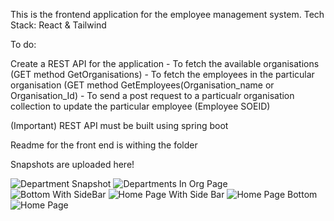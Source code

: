 This is the frontend application for the employee management system.
Tech Stack: React & Tailwind

To do:

Create a REST API for the application 
    - To fetch the available organisations (GET method GetOrganisations)
    - To fetch the employees in the particular organisation (GET method GetEmployees(Organisation_name or Organisation_Id)
    - To send a post request to a particualr organisation collection to update the particular employee (Employee SOEID)

(Important) REST API must be built using spring boot

Readme for the front end is withing the folder

Snapshots are uploaded here!

![Department Snapshot](https://github.com/Ilanchz/Employee-Management-Frontend/assets/85609237/58fe6691-bd2a-4d5e-99df-926b59a5d438)
![Departments In Org Page](https://github.com/Ilanchz/Employee-Management-Frontend/assets/85609237/bc56da80-4c4d-4009-acbe-54cb5e6e8581)
![Bottom With SideBar](https://github.com/Ilanchz/Employee-Management-Frontend/assets/85609237/1da8f70a-82a7-4a29-addb-94ccf63e3ecd)
![Home Page With Side Bar](https://github.com/Ilanchz/Employee-Management-Frontend/assets/85609237/84ef6caa-2928-4831-ab05-40cf7b176b0a)
![Home Page Bottom](https://github.com/Ilanchz/Employee-Management-Frontend/assets/85609237/a1a307f3-675b-4428-8a12-0994acaf6923)
![Home Page](https://github.com/Ilanchz/Employee-Management-Frontend/assets/85609237/3e78dca9-c7a6-455a-9ce2-a83f381ab5b9)
